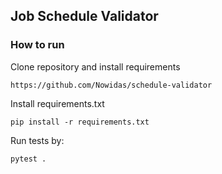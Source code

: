 ## Job Schedule Validator 

### How to run

Clone repository and install requirements
```
https://github.com/Nowidas/schedule-validator
```

Install requirements.txt
```
pip install -r requirements.txt
```

Run tests by:
```
pytest .
```